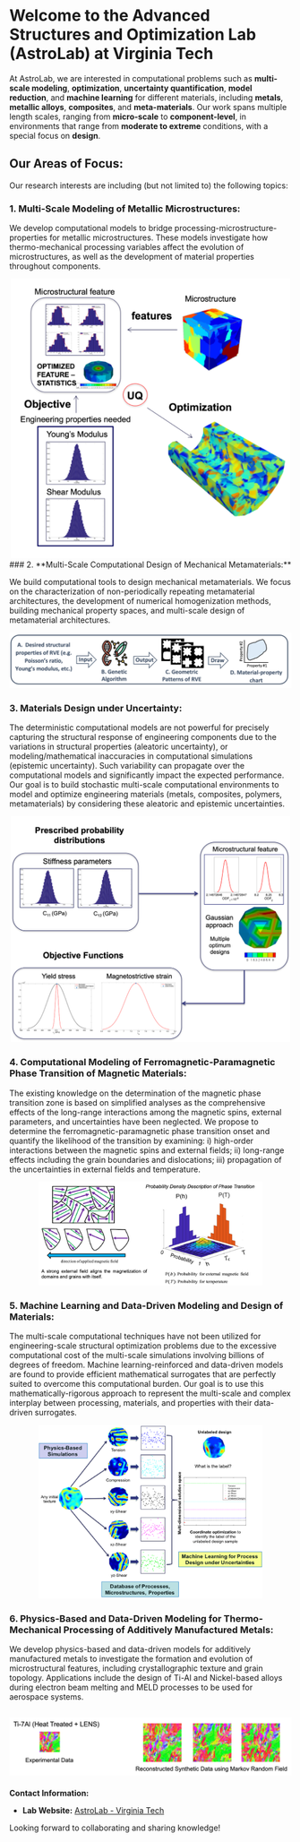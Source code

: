 # Welcome to the Advanced Structures and Optimization Lab (AstroLab) at Virginia Tech

At AstroLab, we are interested in computational problems such as **multi-scale modeling**, **optimization**, **uncertainty quantification**, **model reduction**, and **machine learning** for different materials, including **metals**, **metallic alloys**, **composites**, and **meta-materials**. Our work spans multiple length scales, ranging from **micro-scale** to **component-level**, in environments that range from **moderate to extreme** conditions, with a special focus on **design**. 

## Our Areas of Focus:
Our research interests are including (but not limited to) the following topics:

### 1. **Multi-Scale Modeling of Metallic Microstructures:**
We develop computational models to bridge processing-microstructure-properties for metallic microstructures. These models investigate how thermo-mechanical processing variables affect the evolution of microstructures, as well as the development of material properties throughout components. 
<div align="center">
<img src="multi_scale.png" alt="multi_scale" width="500"/>
</div>
### 2. **Multi-Scale Computational Design of Mechanical Metamaterials:**

We build computational tools to design mechanical metamaterials. We focus on the characterization of non-periodically repeating metamaterial architectures, the development of numerical homogenization methods, building mechanical property spaces, and multi-scale design of metamaterial architectures.

![multi_scale metamaterials](meta_multi.png)

### 3. **Materials Design under Uncertainty:**

The deterministic computational models are not powerful for precisely capturing the structural response of engineering components due to the variations in structural properties (aleatoric uncertainty), or modeling/mathematical inaccuracies in computational simulations (epistemic uncertainty). Such variability can propagate over the computational models and significantly impact the expected performance. Our goal is to build stochastic multi-scale computational environments to model and optimize engineering materials (metals, composites, polymers, metamaterials) by considering these aleatoric and epistemic uncertainties. 
<div align="center">
<img src="design_uq.png" alt="design_uq" width="500"/>
</div>

### 4. **Computational Modeling of Ferromagnetic-Paramagnetic Phase Transition of Magnetic Materials:**

The existing knowledge on the determination of the magnetic phase transition zone is based on simplified analyses as the comprehensive effects of the long-range interactions among the magnetic spins, external parameters, and uncertainties have been neglected. We propose to determine the ferromagnetic-paramagnetic phase transition onset and quantify the likelihood of the transition by examining: i) high-order interactions between the magnetic spins and external fields; ii) long-range effects including the grain boundaries and dislocations; iii) propagation of the uncertainties in external fields and temperature. 
<div align="center">
<img src="magnet.png" alt="magnetic" width="400"/>
</div>

### 5. **Machine Learning and Data-Driven Modeling and Design of Materials:**

The multi-scale computational techniques have not been utilized for engineering-scale structural optimization problems due to the excessive computational cost of the multi-scale simulations involving billions of degrees of freedom. Machine learning-reinforced and data-driven models are found to provide efficient mathematical surrogates that are perfectly suited to overcome this computational burden. Our goal is to use this mathematically-rigorous approach to represent the multi-scale and complex interplay between processing, materials, and properties with their data-driven surrogates.
<div align="center">
<img src="data_drven.png" alt="data-driven" width="400"/>
</div>

### 6. **Physics-Based and Data-Driven Modeling for Thermo-Mechanical Processing of Additively Manufactured Metals:**

We develop physics-based and data-driven models for additively manufactured metals to investigate the formation and evolution of microstructural features, including crystallographic texture and grain topology. Applications include the design of Ti-Al and Nickel-based alloys during electron beam melting and MELD processes to be used for aerospace systems.

![physics_based](phys_based.png)
---

**Contact Information:**
- **Lab Website:** [AstroLab - Virginia Tech](https://sites.google.com/vt.edu/astrolab/home)


Looking forward to collaborating and sharing knowledge!


